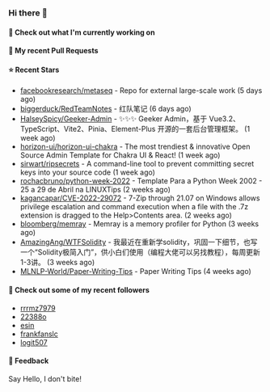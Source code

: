 ### Hi there 👋

#### 👷 Check out what I'm currently working on

#### 🔨 My recent Pull Requests


#### ⭐ Recent Stars

- [facebookresearch/metaseq](https://github.com/facebookresearch/metaseq) - Repo for external large-scale work (5 days ago)
- [biggerduck/RedTeamNotes](https://github.com/biggerduck/RedTeamNotes) - 红队笔记 (6 days ago)
- [HalseySpicy/Geeker-Admin](https://github.com/HalseySpicy/Geeker-Admin) - ✨✨✨ Geeker Admin，基于 Vue3.2、TypeScript、Vite2、Pinia、Element-Plus 开源的一套后台管理框架。 (1 week ago)
- [horizon-ui/horizon-ui-chakra](https://github.com/horizon-ui/horizon-ui-chakra) - The most trendiest &amp; innovative Open Source Admin Template for Chakra UI &amp; React! (1 week ago)
- [sirwart/ripsecrets](https://github.com/sirwart/ripsecrets) - A command-line tool to prevent committing secret keys into your source code (1 week ago)
- [rochacbruno/python-week-2022](https://github.com/rochacbruno/python-week-2022) - Template Para a Python Week 2002 - 25 a 29 de Abril na LINUXTips (2 weeks ago)
- [kagancapar/CVE-2022-29072](https://github.com/kagancapar/CVE-2022-29072) - 7-Zip through 21.07 on Windows allows privilege escalation and command execution when a file with the .7z extension is dragged to the Help&gt;Contents area. (2 weeks ago)
- [bloomberg/memray](https://github.com/bloomberg/memray) - Memray is a memory profiler for Python (3 weeks ago)
- [AmazingAng/WTFSolidity](https://github.com/AmazingAng/WTFSolidity) - 我最近在重新学solidity，巩固一下细节，也写一个“Solidity极简入门”，供小白们使用（编程大佬可以另找教程），每周更新1-3讲。 (3 weeks ago)
- [MLNLP-World/Paper-Writing-Tips](https://github.com/MLNLP-World/Paper-Writing-Tips) - Paper Writing Tips (4 weeks ago)

#### 👯 Check out some of my recent followers

- [rrrmz7979](https://github.com/rrrmz7979)
- [22388o](https://github.com/22388o)
- [esin](https://github.com/esin)
- [frankfanslc](https://github.com/frankfanslc)
- [logit507](https://github.com/logit507)

#### 💬 Feedback

Say Hello, I don't bite!